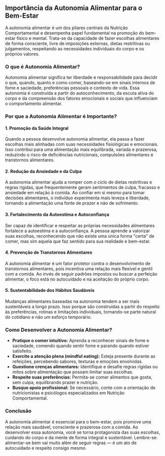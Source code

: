 ## Importância da Autonomia Alimentar para o Bem-Estar

A autonomia alimentar é um dos pilares centrais da Nutrição Comportamental e desempenha papel fundamental na promoção do bem-estar físico e mental. Trata-se da capacidade de fazer escolhas alimentares de forma consciente, livre de imposições externas, dietas restritivas ou julgamentos, respeitando as necessidades individuais do corpo e os próprios valores.

### O que é Autonomia Alimentar?

Autonomia alimentar significa ter liberdade e responsabilidade para decidir o que, quando, quanto e como comer, baseando-se em sinais internos de fome e saciedade, preferências pessoais e contexto de vida. Essa autonomia é construída a partir do autoconhecimento, da escuta ativa do corpo e da compreensão dos fatores emocionais e sociais que influenciam o comportamento alimentar.

### Por que a Autonomia Alimentar é Importante?

#### 1. **Promoção da Saúde Integral**

Quando a pessoa desenvolve autonomia alimentar, ela passa a fazer escolhas mais alinhadas com suas necessidades fisiológicas e emocionais. Isso contribui para uma alimentação mais equilibrada, variada e prazerosa, reduzindo o risco de deficiências nutricionais, compulsões alimentares e transtornos alimentares.

#### 2. **Redução da Ansiedade e da Culpa**

A autonomia alimentar ajuda a romper com o ciclo de dietas restritivas e regras rígidas, que frequentemente geram sentimentos de culpa, fracasso e ansiedade em relação à comida. Ao confiar em si mesmo para tomar decisões alimentares, o indivíduo experimenta mais leveza e liberdade, tornando a alimentação uma fonte de prazer e não de sofrimento.

#### 3. **Fortalecimento da Autoestima e Autoconfiança**

Ser capaz de identificar e respeitar as próprias necessidades alimentares fortalece a autoestima e a autoconfiança. A pessoa aprende a valorizar suas escolhas, reconhecendo que não existe uma única forma "certa" de comer, mas sim aquela que faz sentido para sua realidade e bem-estar.

#### 4. **Prevenção de Transtornos Alimentares**

A autonomia alimentar é um fator protetor contra o desenvolvimento de transtornos alimentares, pois incentiva uma relação mais flexível e gentil com a comida. Ao invés de seguir padrões impostos ou buscar a perfeição alimentar, o foco está no autocuidado e na aceitação do próprio corpo.

#### 5. **Sustentabilidade dos Hábitos Saudáveis**

Mudanças alimentares baseadas na autonomia tendem a ser mais sustentáveis a longo prazo. Isso porque são construídas a partir do respeito às preferências, rotinas e limitações individuais, tornando-se parte natural do cotidiano e não um esforço temporário.

### Como Desenvolver a Autonomia Alimentar?

- **Pratique o comer intuitivo:** Aprenda a reconhecer sinais de fome e saciedade, comendo quando sentir fome e parando quando estiver satisfeito.
- **Exercite a atenção plena (mindful eating):** Esteja presente durante as refeições, percebendo sabores, texturas e emoções envolvidas.
- **Questione crenças alimentares:** Identifique e desafie regras rígidas ou mitos sobre alimentação que possam limitar suas escolhas.
- **Respeite suas preferências:** Permita-se comer alimentos que gosta, sem culpa, equilibrando prazer e nutrição.
- **Busque apoio profissional:** Se necessário, conte com a orientação de nutricionistas e psicólogos especializados em Nutrição Comportamental.

### Conclusão

A autonomia alimentar é essencial para o bem-estar, pois promove uma relação mais saudável, consciente e prazerosa com a comida. Ao desenvolver essa autonomia, você se torna protagonista das suas escolhas, cuidando do corpo e da mente de forma integral e sustentável. Lembre-se: alimentar-se bem vai muito além de seguir regras — é um ato de autocuidado e respeito consigo mesmo.